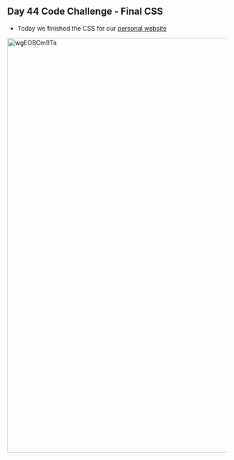 ## Day 44 Code Challenge - Final CSS

- Today we finished the CSS for our [personal website](https://troycaywood.github.io/Personal-Site/)

<img width="952" alt="wgEOBCm9Ta" src="https://user-images.githubusercontent.com/52113778/216097053-489ccc82-341b-4835-918d-040b87c1cc7e.png">
